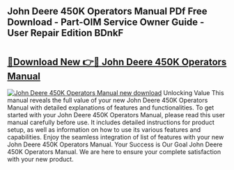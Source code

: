 ## John Deere 450K Operators Manual PDf Free Download - Part-OIM Service Owner Guide - User Repair Edition BDnkF

# <h2><a href="http://bc9100.oget.top/?id=John+Deere+450K+Operators+Manual">🔗Download New 👉🔴 John Deere 450K Operators Manual</a></h2>

[![John Deere 450K Operators Manual new download](https://i.imgur.com/5g1atiW.png)](http://bc9100.oget.top/?id=John+Deere+450K+Operators+Manual)
Unlocking Value This manual reveals the full value of your new John Deere 450K Operators Manual with detailed explanations of features and functionalities. To get started with your John Deere 450K Operators Manual, please read this user manual carefully before use. It includes detailed instructions for product setup, as well as information on how to use its various features and capabilities. Enjoy the seamless integration of list of features with your new John Deere 450K Operators Manual. Your Success is Our Goal John Deere 450K Operators Manual. We are here to ensure your complete satisfaction with your new product.
